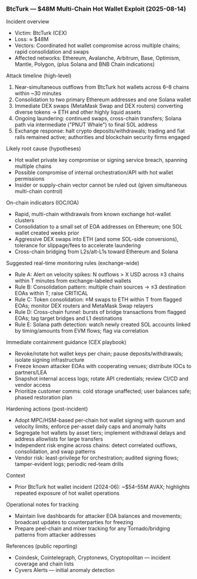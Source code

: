 ### BtcTurk — $48M Multi-Chain Hot Wallet Exploit (2025-08-14)

Incident overview
- Victim: BtcTurk (CEX)
- Loss: ≈ $48M
- Vectors: Coordinated hot wallet compromise across multiple chains; rapid consolidation and swaps
- Affected networks: Ethereum, Avalanche, Arbitrum, Base, Optimism, Mantle, Polygon, (plus Solana and BNB Chain indications)

Attack timeline (high-level)
1) Near-simultaneous outflows from BtcTurk hot wallets across 6–8 chains within ~30 minutes
2) Consolidation to two primary Ethereum addresses and one Solana wallet
3) Immediate DEX swaps (MetaMask Swap and DEX routers) converting diverse tokens → ETH and other highly liquid assets
4) Ongoing laundering: continued swaps, cross-chain transfers; Solana path via intermediate ("PNUT Whale") to final SOL address
5) Exchange response: halt crypto deposits/withdrawals; trading and fiat rails remained active; authorities and blockchain security firms engaged

Likely root cause (hypotheses)
- Hot wallet private key compromise or signing service breach, spanning multiple chains
- Possible compromise of internal orchestration/API with hot wallet permissions
- Insider or supply-chain vector cannot be ruled out (given simultaneous multi-chain control)

On-chain indicators (IOC/IOA)
- Rapid, multi-chain withdrawals from known exchange hot-wallet clusters
- Consolidation to a small set of EOA addresses on Ethereum; one SOL wallet created weeks prior
- Aggressive DEX swaps into ETH (and some SOL-side conversions), tolerance for slippage/fees to accelerate laundering
- Cross-chain bridging from L2s/alt-L1s toward Ethereum and Solana

Suggested real-time monitoring rules (exchange-wide)
- Rule A: Alert on velocity spikes: N outflows > X USD across ≥3 chains within T minutes from exchange-labeled wallets
- Rule B: Consolidation pattern: multiple chain sources → ≤3 destination EOAs within T; raise CRITICAL
- Rule C: Token consolidation: ≥M swaps to ETH within T from flagged EOAs; monitor DEX routers and MetaMask Swap relayers
- Rule D: Cross-chain funnel: bursts of bridge transactions from flagged EOAs; tag target bridges and L1 destinations
- Rule E: Solana path detection: watch newly created SOL accounts linked by timing/amounts from EVM flows; flag via correlation

Immediate containment guidance (CEX playbook)
- Revoke/rotate hot wallet keys per chain; pause deposits/withdrawals; isolate signing infrastructure
- Freeze known attacker EOAs with cooperating venues; distribute IOCs to partners/LEA
- Snapshot internal access logs; rotate API credentials; review CI/CD and vendor access
- Prioritize customer comms: cold storage unaffected; user balances safe; phased restoration plan

Hardening actions (post-incident)
- Adopt MPC/HSM-based per-chain hot wallet signing with quorum and velocity limits; enforce per-asset daily caps and anomaly halts
- Segregate hot wallets by asset tiers; implement withdrawal delays and address allowlists for large transfers
- Independent risk engine across chains: detect correlated outflows, consolidation, and swap patterns
- Vendor risk: least-privilege for orchestration; audited signing flows; tamper-evident logs; periodic red-team drills

Context
- Prior BtcTurk hot wallet incident (2024-06): ~$54–55M AVAX; highlights repeated exposure of hot wallet operations

Operational notes for tracking
- Maintain live dashboards for attacker EOA balances and movements; broadcast updates to counterparties for freezing
- Prepare peel-chain and mixer tracking for any Tornado/bridging patterns from attacker addresses

References (public reporting)
- Coindesk, Cointelegraph, Cryptonews, Cryptopolitan — incident coverage and chain lists
- Cyvers Alerts — initial anomaly detection

